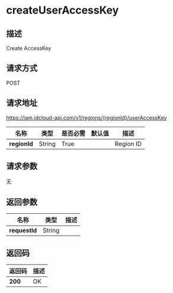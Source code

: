 # createUserAccessKey


## 描述
Create AccessKey

## 请求方式
POST

## 请求地址
https://iam.jdcloud-api.com/v1/regions/{regionId}/userAccessKey

|名称|类型|是否必需|默认值|描述|
|---|---|---|---|---|
|**regionId**|String|True| |Region ID|

## 请求参数
无


## 返回参数
|名称|类型|描述|
|---|---|---|
|**requestId**|String| |


## 返回码
|返回码|描述|
|---|---|
|**200**|OK|
